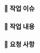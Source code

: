 ## 📌 작업 이슈
<!-- closed #번호 --> 
<!-- merge 하기 위한 issue 번호를 입력해주세요. (본인이 작업한 이슈) -->

## 📄 작업 내용
<!-- 작업한 내용에 대해 작성해주세요. -->

## 🌟 요청 사항
<!-- 팀원들이 특히 더 중점적으로 봐주면 좋을 것 같은 부분에 대해 작성해주세요.  -->
